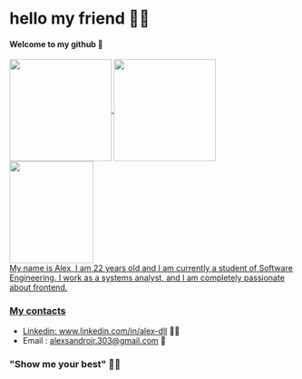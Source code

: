 # hello my friend 👨‍💻
#### Welcome to my github 🤗
<div>
  <a href="https://github.com/Alex-dll">
  <img height="180em"   align="center" src="https://github-readme-stats.vercel.app/api?username=Alex-dll&show_icons=true&theme=jolly&include_all_commits=true&count_private=true"/>
  <img height="180em"  align="center" src="https://github-readme-stats.vercel.app/api/top-langs/?username=Alex-dll&&layout=compact&hide=shell&theme=jolly"/>

  <img align="center" width="148" height="180" src="https://64.media.tumblr.com/d4db5bbb04c3f5979aead61428bb4412/tumblr_mk01k8Cv9h1rk52p5o1_500.gifv">
</div>
My name is Alex, I am 22 years old and I am currently a student of Software Engineering. I work as a systems analyst, and I am completely passionate about frontend. 

### My contacts
- Linkedin: www.linkedin.com/in/alex-dll 👨‍🔬
- Email : alexsandrojr.303@gmail.com 📩

### "Show me your best" 🦸‍♂️
